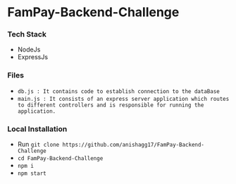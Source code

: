 # FamPay-Backend-Challenge

### Tech Stack

- NodeJs
- ExpressJs

### Files

- `db.js : It contains code to establish connection to the dataBase`
- `main.js : It consists of an express server application which routes to different controllers and is responsible for running the application.`

### Local Installation

- Run `git clone https://github.com/anishagg17/FamPay-Backend-Challenge`
- `cd FamPay-Backend-Challenge`
- `npm i`
- `npm start`
